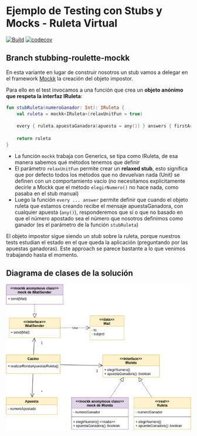
# Ejemplo de Testing con Stubs y Mocks - Ruleta Virtual

[![Build](https://github.com/uqbar-project/eg-ruletas-kotlin/actions/workflows/gradle-build.yml/badge.svg?branch=stubbing-roulette-mockk)](https://github.com/uqbar-project/eg-ruletas-kotlin/actions/workflows/gradle-build.yml) [![codecov](https://codecov.io/gh/uqbar-project/eg-ruletas-kotlin/branch/stubbing-roulette-mockk/graph/badge.svg?token=RdVlEzRc3G)](https://codecov.io/gh/uqbar-project/eg-ruletas-kotlin?branch=stubbing-roulette-mockk)

## Branch stubbing-roulette-mockk

En esta variante en lugar de construir nosotros un stub vamos a delegar en el framework [Mockk](https://mockk.io/) la creación del objeto impostor.

Para ello en el test invocamos a una función que crea un **objeto anónimo que respeta la interfaz IRuleta**:

```kt
fun stubRuleta(numeroGanador: Int): IRuleta {
    val ruleta = mockk<IRuleta>(relaxUnitFun = true)

    every { ruleta.apuestaGanadora(apuesta = any()) } answers { firstArg<Apuesta>().numeroApostado == numeroGanador }

    return ruleta
}
```

- La función `mockk` trabaja con Generics, se tipa como IRuleta, de esa manera sabemos qué métodos tenemos que definir
- El parámetro `relaxUnitFun` permite crear un **relaxed stub**, esto significa que por defecto todos los métodos que no devuelvan nada (Unit) se definen con un comportamiento vacío (no necesitamos explícitamente decirle a Mockk que el método `elegirNumero()` no hace nada, como pasaba en el stub manual)
- Luego la función `every ... answer` permite definir que cuando el objeto ruleta que estamos creando recibe el mensaje apuestaGanadora, con cualquier apuesta (`any()`), responderemos que sí o que no basado en que el número apostado sea el número que nosotros definimos como ganador (es el parámetro de la función `stubRuleta`)

El objeto impostor sigue siendo un _stub_ sobre la ruleta, porque nuestros tests estudian el estado en el que queda la aplicación (preguntando por las apuestas ganadoras). Este approach se parece bastante a lo que venimos trabajando hasta el momento.

## Diagrama de clases de la solución

![diagrama de clases](./images/diagramaClases.png)
